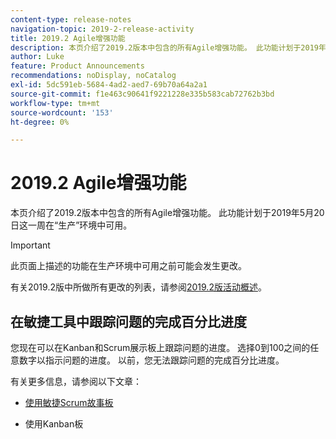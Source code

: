 ```yaml
---
content-type: release-notes
navigation-topic: 2019-2-release-activity
title: 2019.2 Agile增强功能
description: 本页介绍了2019.2版本中包含的所有Agile增强功能。 此功能计划于2019年5月20日这一周在“生产”环境中可用。
author: Luke
feature: Product Announcements
recommendations: noDisplay, noCatalog
exl-id: 5dc591eb-5684-4ad2-aed7-69b70a64a2a1
source-git-commit: f1e463c90641f9221228e335b583cab72762b3bd
workflow-type: tm+mt
source-wordcount: '153'
ht-degree: 0%

---
```


# 2019.2 Agile增强功能

本页介绍了2019.2版本中包含的所有Agile增强功能。 此功能计划于2019年5月20日这一周在“生产”环境中可用。

>[!IMPORTANT]
>
>此页面上描述的功能在生产环境中可用之前可能会发生更改。

有关2019.2版中所做所有更改的列表，请参阅[2019.2版活动概述](../../../../product-announcements/product-releases/quarterly-release-archive/2019.2-release-activity/2019-2-release-activity-overview.md)。

## 在敏捷工具中跟踪问题的完成百分比进度

您现在可以在Kanban和Scrum展示板上跟踪问题的进度。 选择0到100之间的任意数字以指示问题的进度。 以前，您无法跟踪问题的完成百分比进度。

有关更多信息，请参阅以下文章：

- [使用敏捷Scrum故事板](../../../../agile/use-scrum-in-an-agile-team/scrum-board/scrum-board-overview.md)

- 使用Kanban板
